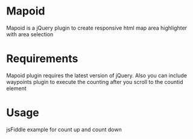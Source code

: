 # Mapoid
Mapoid is a jQuery plugin to create responsive html map area highlighter with area selection
# Requirements
Mapoid plugin requires the latest version of jQuery. Also you can include waypoints plugin to execute the counting after you scroll to the countid element
# Usage
jsFiddle example for count up and count down

